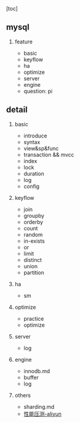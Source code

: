 [toc]

## mysql

1. feature

   - basic
   - keyflow
   - ha
   - optimize
   - server
   - engine
   - question: pi

## detail

1. basic

   - introduce
   - syntax
   - view&sp&func
   - transaction && mvcc
   - index
   - lock
   - duration
   - log
   - config

2. keyflow

   - join
   - groupby
   - orderby
   - count
   - random
   - in-exists
   - or
   - limit
   - distinct
   - union
   - partition

3. ha

   - sm

4. optimize

   - practice
   - optimize

5. server

   - log

6. engine

   - innodb.md
   - buffer
   - log

7. others

   - sharding.md
   - [性能压测-aliyun](https://help.aliyun.com/document_detail/151977.htm)
